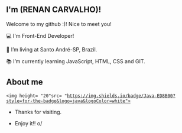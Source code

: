 
## I'm (RENAN CARVALHO)!

Welcome to my github :)! Nice to meet you! 
 
:computer: I'm Front-End Developer!

:house_with_garden: I’m living at Santo André-SP, Brazil.

:books: I’m currently learning JavaScript, HTML, CSS and GIT.


## About me

<code><img height= "20"src= "https://img.shields.io/badge/Java-ED8B00?style=for-the-badge&logo=java&logoColor=white"></code>



- Thanks for visiting.

- Enjoy it!! o/



